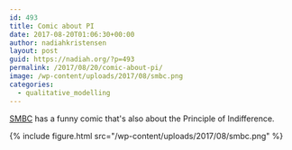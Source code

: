 ```yaml
---
id: 493
title: Comic about PI
date: 2017-08-20T01:06:30+00:00
author: nadiahkristensen
layout: post
guid: https://nadiah.org/?p=493
permalink: /2017/08/20/comic-about-pi/
image: /wp-content/uploads/2017/08/smbc.png
categories:
  - qualitative_modelling
---
```

[SMBC](http://smbc-comics.com/index.php?id=3931) has a funny comic that's also about the Principle of Indifference.

{%
    include figure.html
    src="/wp-content/uploads/2017/08/smbc.png"
%}
